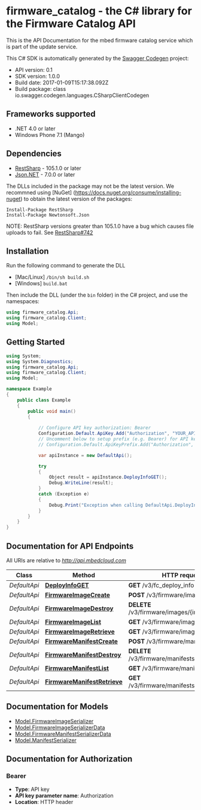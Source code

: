 # firmware_catalog - the C# library for the Firmware Catalog API

This is the API Documentation for the mbed firmware catalog service which is part of the update service.

This C# SDK is automatically generated by the [Swagger Codegen](https://github.com/swagger-api/swagger-codegen) project:

- API version: 0.1
- SDK version: 1.0.0
- Build date: 2017-01-09T15:17:38.092Z
- Build package: class io.swagger.codegen.languages.CSharpClientCodegen

## Frameworks supported
- .NET 4.0 or later
- Windows Phone 7.1 (Mango)

## Dependencies
- [RestSharp](https://www.nuget.org/packages/RestSharp) - 105.1.0 or later
- [Json.NET](https://www.nuget.org/packages/Newtonsoft.Json/) - 7.0.0 or later

The DLLs included in the package may not be the latest version. We recommned using [NuGet] (https://docs.nuget.org/consume/installing-nuget) to obtain the latest version of the packages:
```
Install-Package RestSharp
Install-Package Newtonsoft.Json
```

NOTE: RestSharp versions greater than 105.1.0 have a bug which causes file uploads to fail. See [RestSharp#742](https://github.com/restsharp/RestSharp/issues/742)

## Installation
Run the following command to generate the DLL
- [Mac/Linux] `/bin/sh build.sh`
- [Windows] `build.bat`

Then include the DLL (under the `bin` folder) in the C# project, and use the namespaces:
```csharp
using firmware_catalog.Api;
using firmware_catalog.Client;
using Model;
```

## Getting Started

```csharp
using System;
using System.Diagnostics;
using firmware_catalog.Api;
using firmware_catalog.Client;
using Model;

namespace Example
{
    public class Example
    {
        public void main()
        {
            
            // Configure API key authorization: Bearer
            Configuration.Default.ApiKey.Add("Authorization", "YOUR_API_KEY");
            // Uncomment below to setup prefix (e.g. Bearer) for API key, if needed
            // Configuration.Default.ApiKeyPrefix.Add("Authorization", "Bearer");

            var apiInstance = new DefaultApi();

            try
            {
                Object result = apiInstance.DeployInfoGET();
                Debug.WriteLine(result);
            }
            catch (Exception e)
            {
                Debug.Print("Exception when calling DefaultApi.DeployInfoGET: " + e.Message );
            }
        }
    }
}
```

<a name="documentation-for-api-endpoints"></a>
## Documentation for API Endpoints

All URIs are relative to *http://api.mbedcloud.com*

Class | Method | HTTP request | Description
------------ | ------------- | ------------- | -------------
*DefaultApi* | [**DeployInfoGET**](docs/DefaultApi.md#deployinfoget) | **GET** /v3/fc_deploy_info | 
*DefaultApi* | [**FirmwareImageCreate**](docs/DefaultApi.md#firmwareimagecreate) | **POST** /v3/firmware/images/ | 
*DefaultApi* | [**FirmwareImageDestroy**](docs/DefaultApi.md#firmwareimagedestroy) | **DELETE** /v3/firmware/images/{image_id}/ | 
*DefaultApi* | [**FirmwareImageList**](docs/DefaultApi.md#firmwareimagelist) | **GET** /v3/firmware/images/ | 
*DefaultApi* | [**FirmwareImageRetrieve**](docs/DefaultApi.md#firmwareimageretrieve) | **GET** /v3/firmware/images/{image_id}/ | 
*DefaultApi* | [**FirmwareManifestCreate**](docs/DefaultApi.md#firmwaremanifestcreate) | **POST** /v3/firmware/manifests/ | 
*DefaultApi* | [**FirmwareManifestDestroy**](docs/DefaultApi.md#firmwaremanifestdestroy) | **DELETE** /v3/firmware/manifests/{manifest_id}/ | 
*DefaultApi* | [**FirmwareManifestList**](docs/DefaultApi.md#firmwaremanifestlist) | **GET** /v3/firmware/manifests/ | 
*DefaultApi* | [**FirmwareManifestRetrieve**](docs/DefaultApi.md#firmwaremanifestretrieve) | **GET** /v3/firmware/manifests/{manifest_id}/ | 


<a name="documentation-for-models"></a>
## Documentation for Models

 - [Model.FirmwareImageSerializer](docs/FirmwareImageSerializer.md)
 - [Model.FirmwareImageSerializerData](docs/FirmwareImageSerializerData.md)
 - [Model.FirmwareManifestSerializerData](docs/FirmwareManifestSerializerData.md)
 - [Model.ManifestSerializer](docs/ManifestSerializer.md)


## Documentation for Authorization

### Bearer

- **Type**: API key
- **API key parameter name**: Authorization
- **Location**: HTTP header

